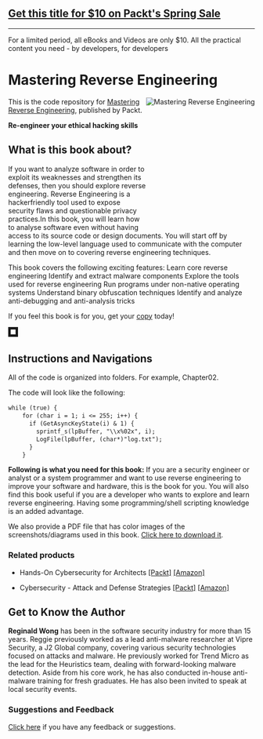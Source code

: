 ## [Get this title for $10 on Packt's Spring Sale](https://www.packt.com/B09571?utm_source=github&utm_medium=packt-github-repo&utm_campaign=spring_10_dollar_2022)
-----
For a limited period, all eBooks and Videos are only $10. All the practical content you need \- by developers, for developers

# Mastering Reverse Engineering

<a href="https://www.packtpub.com/networking-and-servers/mastering-reverse-engineering?utm_source=github&utm_medium=repository&utm_campaign=9781788838849 "><img src="https://dz13w8afd47il.cloudfront.net/sites/default/files/imagecache/ppv4_main_book_cover/9781788838849...png" alt="Mastering Reverse Engineering" height="256px" align="right"></a>

This is the code repository for [Mastering Reverse Engineering](https://www.packtpub.com/networking-and-servers/mastering-reverse-engineering?utm_source=github&utm_medium=repository&utm_campaign=9781788838849 ), published by Packt.

**Re-engineer your ethical hacking skills**

## What is this book about?
If you want to analyze software in order to exploit its weaknesses and strengthen its defenses, then you should explore reverse engineering. Reverse Engineering is a hackerfriendly tool used to expose security flaws and questionable privacy practices.In this book, you will learn how to analyse software even without having access to its source code or design documents. You will start off by learning the low-level language used to communicate with the computer and then move on to covering reverse engineering techniques.

This book covers the following exciting features:
Learn core reverse engineering 
Identify and extract malware components 
Explore the tools used for reverse engineering 
Run programs under non-native operating systems 
Understand binary obfuscation techniques 
Identify and analyze anti-debugging and anti-analysis tricks 

If you feel this book is for you, get your [copy](https://www.amazon.com/dp/178883884X) today!

<a href="https://www.packtpub.com/?utm_source=github&utm_medium=banner&utm_campaign=GitHubBanner"><img src="https://raw.githubusercontent.com/PacktPublishing/GitHub/master/GitHub.png" 
alt="https://www.packtpub.com/" border="5" /></a>

## Instructions and Navigations
All of the code is organized into folders. For example, Chapter02.

The code will look like the following:
```
while (true) {
    for (char i = 1; i <= 255; i++) {
      if (GetAsyncKeyState(i) & 1) {
        sprintf_s(lpBuffer, "\\x%02x", i);
        LogFile(lpBuffer, (char*)"log.txt");
      }
    }
```

**Following is what you need for this book:**
If you are a security engineer or analyst or a system programmer and want to use reverse engineering to improve your software and hardware, this is the book for you. You will also find this book useful if you are a developer who wants to explore and learn reverse engineering. Having some programming/shell scripting knowledge is an added advantage.

We also provide a PDF file that has color images of the screenshots/diagrams used in this book. [Click here to download it](https://www.packtpub.com/sites/default/files/downloads/9781788838849_ColorImages.pdf?).

### Related products
* Hands-On Cybersecurity for Architects [[Packt]](https://www.packtpub.com/networking-and-servers/hands-cybersecurity-architects?utm_source=github&utm_medium=repository&utm_campaign=9781788830263 ) [[Amazon]](https://www.amazon.com/dp/1788830261)

* Cybersecurity - Attack and Defense Strategies [[Packt]](https://www.packtpub.com/networking-and-servers/cybersecurity-attack-and-defense-strategies?utm_source=github&utm_medium=repository&utm_campaign=9781788475297 ) [[Amazon]](https://www.amazon.com/dp/1788475291)

## Get to Know the Author
**Reginald Wong**
has been in the software security industry for more than 15 years. Reggie previously worked as a lead anti-malware researcher at Vipre Security, a J2 Global company, covering various security technologies focused on attacks and malware. He previously worked for Trend Micro as the lead for the Heuristics team, dealing with forward-looking malware detection. Aside from his core work, he has also conducted in-house anti-malware training for fresh graduates. He has also been invited to speak at local security events.

### Suggestions and Feedback
[Click here](https://docs.google.com/forms/d/e/1FAIpQLSdy7dATC6QmEL81FIUuymZ0Wy9vH1jHkvpY57OiMeKGqib_Ow/viewform) if you have any feedback or suggestions.

